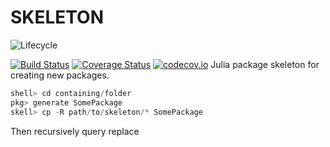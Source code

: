 # SKELETON

![Lifecycle](https://img.shields.io/badge/lifecycle-experimental-orange.svg)
<!-- ![Lifecycle](https://img.shields.io/badge/lifecycle-maturing-blue.svg) -->
<!-- ![Lifecycle](https://img.shields.io/badge/lifecycle-stable-green.svg) -->
<!-- ![Lifecycle](https://img.shields.io/badge/lifecycle-retired-orange.svg) -->
<!-- ![Lifecycle](https://img.shields.io/badge/lifecycle-archived-red.svg) -->
<!-- ![Lifecycle](https://img.shields.io/badge/lifecycle-dormant-blue.svg)  -->
[![Build Status](https://travis-ci.org/tpapp/SKELETON.jl.svg?branch=master)](https://travis-ci.org/tpapp/SKELETON.jl)
[![Coverage Status](https://coveralls.io/repos/tpapp/SKELETON.jl/badge.svg?branch=master&service=github)](https://coveralls.io/github/tpapp/SKELETON.jl?branch=master)
[![codecov.io](http://codecov.io/github/tpapp/SKELETON.jl/coverage.svg?branch=master)](http://codecov.io/github/tpapp/SKELETON.jl?branch=master)
Julia package skeleton for creating new packages.

```julia
shell> cd containing/folder
pkg> generate SomePackage
skell> cp -R path/to/skeleton/* SomePackage
```

Then recursively query replace
